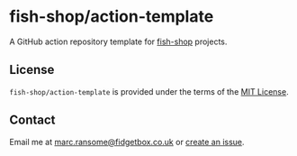 # fish-shop/action-template

A GitHub action repository template for [fish-shop](https://github.com/fish-shop) projects.

## License

`fish-shop/action-template` is provided under the terms of the [MIT License](https://opensource.org/licenses/mit-license.php).

## Contact

Email me at [marc.ransome@fidgetbox.co.uk](mailto:marc.ransome@fidgetbox.co.uk) or [create an issue](https://github.com/fish-shop/action-template/issues).
